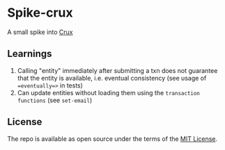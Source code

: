 # Spike-crux
A small spike into [Crux](https://github.com/juxt/crux "Crux")

## Learnings
1. Calling "entity" immediately after submitting a txn does not guarantee that the entity is available, i.e. eventual consistency (see usage of `=eventually=>` in tests)
2. Can update entities without loading them using the `transaction functions` (see `set-email`) 

## License
The repo is available as open source under the terms of the [MIT License](http://opensource.org/licenses/MIT).
